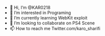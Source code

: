 - 👋 Hi, I’m @KAR0218
- 👀 I’m interested in Programing
- 🌱 I’m currently learning WebKit exploit 
- 💞️ I’m looking to collaborate on PS4 Scene 
- 📫 How to reach me Twitter.com/karo_sharifi

<!---
KAR0218/KAR0218 is a ✨ special ✨ repository because its `README.md` (this file) appears on your GitHub profile.
You can click the Preview link to take a look at your changes.
--->
